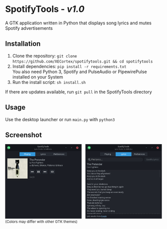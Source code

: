 # SpotifyTools - <i>v1.0</i>
A GTK application written in Python that displays song lyrics and mutes Spotify advertisements

## Installation
1. Clone the repository: `git clone https://github.com/XECortex/spotifytools.git && cd spotifytools`
2. Install dependencies: `pip install -r requirements.txt`\
You also need Python 3, Spotify and PulseAudio or PipewirePulse installed on your System
3. Run the install script: `sh install.sh`

If there are updates available, run `git pull` in the SpotifyTools directory

## Usage
Use the desktop launcher or run `main.py` with `python3`

## Screenshot
![Screenshot](assets/screenshot.png)\
<sup>(Colors may differ with other GTK themes)</sup>
